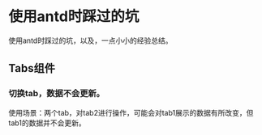 # 使用antd时踩过的坑

使用antd时踩过的坑，以及，一点小小的经验总结。

## Tabs组件

### 切换tab，数据不会更新。
使用场景：两个tab，对tab2进行操作，可能会对tab1展示的数据有所改变，但tab1的数据并不会更新。